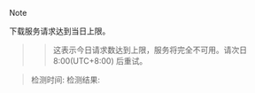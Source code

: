 > [!NOTE]
下载服务请求达到当日上限。
>> 这表示今日请求数达到上限，服务将完全不可用。请次日 8:00(UTC+8:00) 后重试。


> 检测时间: 
> 检测结果: 

<!-- ##{"head":"<meta http-equiv='Cache-Control' content='no-cache, no-store, must-revalidate'>\n<meta http-equiv='Pragma' content='no-cache'>\n<meta http-equiv='Expires' content='0'>\n"}## -->